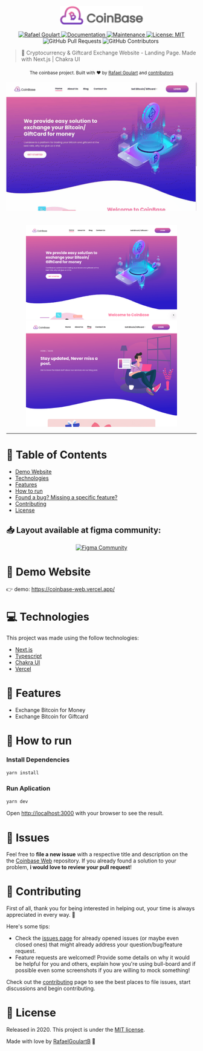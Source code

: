 <p align="center">
   <img src=".github/assets/logo.png" width="220"/>
</p>

<p align="center">	
   <a href="https://www.linkedin.com/in/rafael-goulartb/">
      <img alt="Rafael Goulart" src="https://img.shields.io/badge/-RafaelGoulartB-fd61aa?style=flat&logo=Linkedin&logoColor=white" />
   </a>
  <a href="https://github.com/RafaelGoulartB/coinbase-web#readme">
    <img alt="Documentation" src="https://img.shields.io/badge/documentation-yes-fd61aa.svg" target="_blank" />
  </a>
  <a href="https://github.com/RafaelGoulartB/coinbase-web/graphs/commit-activity">
    <img alt="Maintenance" src="https://img.shields.io/badge/Maintained%3F-yes-fd61aa.svg" target="_blank" />
  </a>
  <a href="https://github.com/RafaelGoulartB/coinbase-web/blob/master/LICENSE">
    <img alt="License: MIT" src="https://img.shields.io/badge/License-MIT-fd61aa.svg" target="_blank" />
  </a>
  <img alt="GitHub Pull Requests" src="https://img.shields.io/github/issues-pr/RafaelGoulartB/coinbase-web?color=fd61aa" />
  <img alt="GitHub Contributors" src="https://img.shields.io/github/contributors/RafaelGoulartB/coinbase-web?color=fd61aa" />
  <img alt="" src="https://img.shields.io/github/repo-size/RafaelGoulartB/coinbase-web?color=fd61aa" />
</p>

> 🤑 Cryptocurrency &amp; Giftcard Exchange Website - Landing Page. Made with Next.js | Chakra UI

<div align="center">
  <sub>The coinbase project. Built with ❤︎ by
    <a href="https://github.com/RafaelGoulartB">Rafael Goulart</a> and
    <a href="https://github.com/RafaelGoulartB/coinbase-web/graphs/contributors">
      contributors
    </a>
  </sub>
</div>

<br />
<div align="center">
  <img src=".github/assets/video-1.gif" width="670">
</div>

<br />
<br />

<div align="center">
  <img src=".github/assets/screenshot-1.png" width="400">
  <img src=".github/assets/screenshot-2.png" width="400">
</div>

---

# :pushpin: Table of Contents

* [Demo Website](#eyes-demo-website)
* [Technologies](#computer-technologies)
* [Features](#rocket-features)
* [How to run](#construction_worker-how-to-run)
* [Found a bug? Missing a specific feature?](#bug-issues)
* [Contributing](#tada-contributing)
* [License](#closed_book-license)

<h2 align="left"> 📥 Layout available at figma community: </h2>
<p align="center">
    <a title="Acess Figma Community" href="https://www.figma.com/community/file/804922692506903468/CoinBase-Web-%26-Mobile-App-Design">
        <img alt="Figma Community" src="https://img.shields.io/badge/Figma Community-black?style=flat-square&logo=figma&logoColor=red" width="200px" />
    </a>
</p>

# :eyes: Demo Website
👉  demo: https://coinbase-web.vercel.app/

# :computer: Technologies
This project was made using the follow technologies:

* [Next.js](https://nextjs.org/)     
* [Typescript](https://www.typescriptlang.org/)   
* [Chakra UI](https://chakra-ui.com/)     
* [Vercel](https://vercel.com/)     

# :rocket: Features

- Exchange Bitcoin for Money
- Exchange Bitcoin for Giftcard
  
# :construction_worker: How to run
### Install Dependencies
```bash
yarn install
```
### Run Aplication
```bash 
yarn dev 
```

Open [http://localhost:3000](http://localhost:3000) with your browser to see the result.
<br>

# :bug: Issues

Feel free to **file a new issue** with a respective title and description on the the [Coinbase Web](https://github.com/RafaelGoulartB/coinbase-web/issues) repository. If you already found a solution to your problem, **i would love to review your pull request**!

# :tada: Contributing
First of all, thank you for being interested in helping out, your time is always appreciated in every way. :100:

Here's some tips:

* Check the [issues page](https://github.com/RafaelGoulartB/coinbase-web/issues) for already opened issues (or maybe even closed ones) that might already address your question/bug/feature request.
* Feature requests are welcomed! Provide some details on why it would be helpful for you and others, explain how you're using bull-board and if possible even some screenshots if you are willing to mock something!

Check out the [contributing](./CONTRIBUTING.md) page to see the best places to file issues, start discussions and begin contributing.

# :closed_book: License

Released in 2020.
This project is under the [MIT license](./LICENSE).

Made with love by [RafaelGoulartB](https://github.com/RafaelGoulartB) 🚀

